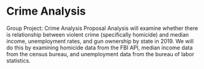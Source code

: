 # Crime Analysis
Group Project: Crime Analysis
Proposal Analysis will examine whether there is relationship between violent crime (specifically homicide) and median income, unemployment rates, and gun ownership by state in 2019. We will do this by examining homicide data from the FBI API, median income data from the census bureau, and unemployment data from the bureau of labor statistics. 
